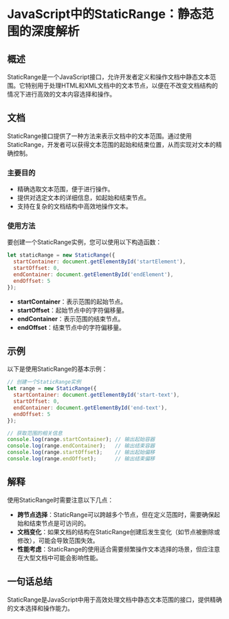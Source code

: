 <!--
Meta Description: # JavaScript中的StaticRange：静态范围的深度解析 ## 概述 StaticRange是一个JavaScript接口，允许开发者定义和操作文档中静态文本范围。它特别用于处理HTML和XML文档中的文本节点，以便在不改变文档结构的情况下进行高效的文本内容选择和操作。 ## 文档 S...
Meta Keywords: range, startcontainer, document, getelementbyid, startoffset
-->

# JavaScript中的StaticRange：静态范围的深度解析

## 概述
StaticRange是一个JavaScript接口，允许开发者定义和操作文档中静态文本范围。它特别用于处理HTML和XML文档中的文本节点，以便在不改变文档结构的情况下进行高效的文本内容选择和操作。

## 文档
StaticRange接口提供了一种方法来表示文档中的文本范围。通过使用StaticRange，开发者可以获得文本范围的起始和结束位置，从而实现对文本的精确控制。

### 主要目的
- 精确选取文本范围，便于进行操作。
- 提供对选定文本的详细信息，如起始和结束节点。
- 支持在复杂的文档结构中高效地操作文本。

### 使用方法
要创建一个StaticRange实例，您可以使用以下构造函数：

```javascript
let staticRange = new StaticRange({
  startContainer: document.getElementById('startElement'),
  startOffset: 0,
  endContainer: document.getElementById('endElement'),
  endOffset: 5
});
```

- **startContainer**：表示范围的起始节点。
- **startOffset**：起始节点中的字符偏移量。
- **endContainer**：表示范围的结束节点。
- **endOffset**：结束节点中的字符偏移量。

## 示例
以下是使用StaticRange的基本示例：

```javascript
// 创建一个StaticRange实例
let range = new StaticRange({
  startContainer: document.getElementById('start-text'),
  startOffset: 0,
  endContainer: document.getElementById('end-text'),
  endOffset: 5
});

// 获取范围的相关信息
console.log(range.startContainer); // 输出起始容器
console.log(range.endContainer);   // 输出结束容器
console.log(range.startOffset);    // 输出起始偏移
console.log(range.endOffset);      // 输出结束偏移
```

## 解释
使用StaticRange时需要注意以下几点：

- **跨节点选择**：StaticRange可以跨越多个节点，但在定义范围时，需要确保起始和结束节点是可访问的。
- **文档变化**：如果文档的结构在StaticRange创建后发生变化（如节点被删除或修改），可能会导致范围失效。
- **性能考虑**：StaticRange的使用适合需要频繁操作文本选择的场景，但应注意在大型文档中可能会影响性能。

## 一句话总结
StaticRange是JavaScript中用于高效处理文档中静态文本范围的接口，提供精确的文本选择和操作能力。
